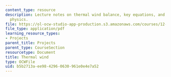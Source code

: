 ```yaml
---
content_type: resource
description: Lecture notes on thermal wind balance, key equations, and the underlying
  physics.
file: https://ol-ocw-studio-app-production.s3.amazonaws.com/courses/12-307-weather-and-climate-laboratory-spring-2009/b5b2713aee9842960630961e0e4e7a52_thermal_wind.pdf
file_type: application/pdf
learning_resource_types:
- Projects
parent_title: Projects
parent_type: CourseSection
resourcetype: Document
title: Thermal wind
type: OCWFile
uid: b5b2713a-ee98-4296-0630-961e0e4e7a52
---
```

